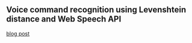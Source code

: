 Voice command recognition using Levenshtein distance and Web Speech API
------------------------------------------------------------------------

[blog post](http://blog.supplyframe.com/2013/05/13/voice-command-recognition-levenshtein-web-speech-api/)